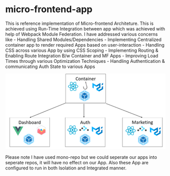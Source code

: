# micro-frontend-app
This is reference implementation of Micro-frontend Architeture. This is achieved using Run-Time Integration between app which was achieved with help of Webpack Module Federation. I have addressed various concerns like 
	- Handling Shared Modules/Dependencies
	- Implementing Centralized container app to render required Apps based on user-interaction 
	- Handling CSS across various App by using CSS Scoping
	- Implementing Routing & Enabling Route Integration B/w Container and MF Apps
	- Improving Load Times through various Optimization Techniques
	- Handling Authentication & communicating Auth State to various Apps

![Alt text](./.idea/1.png?raw=true "OverView")

Please note I have used mono-repo but we could seperate our apps into seperate repos, it will have no effect on our App. 
Also these App are configured to run in both Isolation and Integrated manner. 

